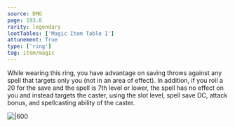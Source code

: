 ```yaml
---
source: DMG
page: 193.0
rarity: legendary
lootTables: ['Magic Item Table I']
attunement: True
type: ['ring']
tag: item/magic
---
```


While wearing this ring, you have advantage on saving throws against any spell that targets only you (not in an area of effect). In addition, if you roll a 20 for the save and the spell is 7th level or lower, the spell has no effect on you and instead targets the caster, using the slot level, spell save DC, attack bonus, and spellcasting ability of the caster.


![|600](https://5e.tools/img/items/DMG/Ring%20of%20Spell%20Turning.jpg)